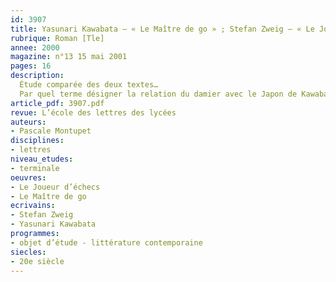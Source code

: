 ```yaml
---
id: 3907
title: Yasunari Kawabata – « Le Maître de go » ; Stefan Zweig – « Le Joueur d’échecs »
rubrique: Roman [Tle]
annee: 2000
magazine: n°13 15 mai 2001
pages: 16
description: 
  Étude comparée des deux textes…
  Par quel terme désigner la relation du damier avec le Japon de Kawabata et celle de l’échiquier avec l’Autriche de Zweig si ce n’est celui d’allégorie, une allégorie de l’enfermement frontalier et culturel auquel viendra s’ajouter l’étouffement provoqué par l’oppression quotidienne circonstancielle, historique et politique, de la guerre ?
article_pdf: 3907.pdf
revue: L’école des lettres des lycées
auteurs:
- Pascale Montupet
disciplines:
- lettres
niveau_etudes:
- terminale
oeuvres:
- Le Joueur d’échecs
- Le Maître de go
ecrivains:
- Stefan Zweig
- Yasunari Kawabata
programmes:
- objet d’étude - littérature contemporaine
siecles:
- 20e siècle
---
```

